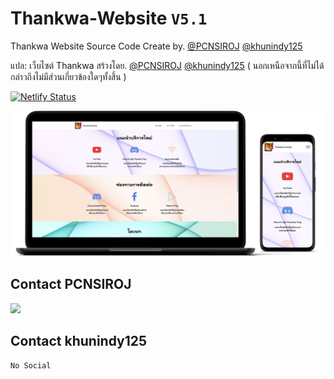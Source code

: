 # Thankwa-Website `V5.1`

Thankwa Website Source Code Create by. [@PCNSIROJ](https://github.com/PCNSIROJ) [@khunindy125](https://github.com/khunindy125)

แปล: เว็บไซต์ Thankwa สร้างโดย. [@PCNSIROJ](https://github.com/PCNSIROJ) [@khunindy125](https://github.com/khunindy125) ( นอกเหนือจากนี้ที่ไม่ได้กล่าวถึงไม่มีส่วนเกี่ยวข้องใดๆทั้งสิ้น )

[![Netlify Status](https://api.netlify.com/api/v1/badges/db12b52b-da1d-40dd-9c92-2358c7ab5bb6/deploy-status)](https://thankwa.netlify.app/)

![alt text](https://raw.githubusercontent.com/Tankwa-Dev-Team/Thankwa-Website/main/preview.png "Thankwa Website Preview")

## Contact PCNSIROJ

<a href="https://twitter.com/abhisheknaiidu" ><img src="https://img.shields.io/twitter/follow/pixpm_siroj.svg?style=social" /> </a>

## Contact khunindy125

`No Social`
